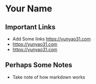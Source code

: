 # Your Name

## Important Links

- Add Some links https://yunyao31.com
- https://yunyao31.com
- https://yunyao31.com

## Perhaps Some Notes

- Take note of how markdown works
